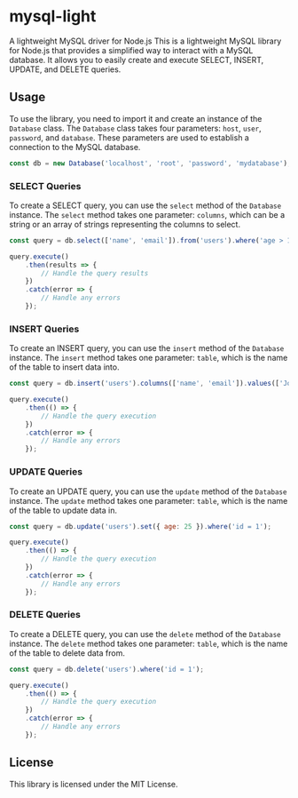 # mysql-light
A lightweight MySQL driver for Node.js
This is a lightweight MySQL library for Node.js that provides a simplified way to interact with a MySQL database. It allows you to easily create and execute SELECT, INSERT, UPDATE, and DELETE queries.

## Usage

To use the library, you need to import it and create an instance of the `Database` class. The `Database` class takes four parameters: `host`, `user`, `password`, and `database`. These parameters are used to establish a connection to the MySQL database.

```javascript
const db = new Database('localhost', 'root', 'password', 'mydatabase');
```

### SELECT Queries

To create a SELECT query, you can use the `select` method of the `Database` instance. The `select` method takes one parameter: `columns`, which can be a string or an array of strings representing the columns to select.

```javascript
const query = db.select(['name', 'email']).from('users').where('age > 18').limit(10);

query.execute()
    .then(results => {
        // Handle the query results
    })
    .catch(error => {
        // Handle any errors
    });
```

### INSERT Queries

To create an INSERT query, you can use the `insert` method of the `Database` instance. The `insert` method takes one parameter: `table`, which is the name of the table to insert data into.

```javascript
const query = db.insert('users').columns(['name', 'email']).values(['John Doe', 'john@example.com']);

query.execute()
    .then(() => {
        // Handle the query execution
    })
    .catch(error => {
        // Handle any errors
    });
```

### UPDATE Queries

To create an UPDATE query, you can use the `update` method of the `Database` instance. The `update` method takes one parameter: `table`, which is the name of the table to update data in.

```javascript
const query = db.update('users').set({ age: 25 }).where('id = 1');

query.execute()
    .then(() => {
        // Handle the query execution
    })
    .catch(error => {
        // Handle any errors
    });
```

### DELETE Queries

To create a DELETE query, you can use the `delete` method of the `Database` instance. The `delete` method takes one parameter: `table`, which is the name of the table to delete data from.

```javascript
const query = db.delete('users').where('id = 1');

query.execute()
    .then(() => {
        // Handle the query execution
    })
    .catch(error => {
        // Handle any errors
    });
```

## License

This library is licensed under the MIT License.